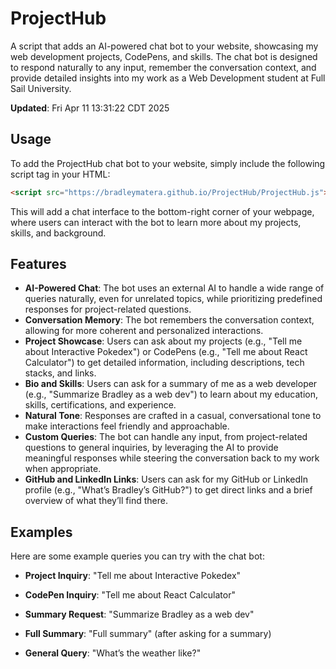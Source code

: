 # ProjectHub

A script that adds an AI-powered chat bot to your website, showcasing my web development projects, CodePens, and skills. The chat bot is designed to respond naturally to any input, remember the conversation context, and provide detailed insights into my work as a Web Development student at Full Sail University.

**Updated**: Fri Apr 11 13:31:22 CDT 2025

## Usage

To add the ProjectHub chat bot to your website, simply include the following script tag in your HTML:

```html
<script src="https://bradleymatera.github.io/ProjectHub/ProjectHub.js"></script>
```

This will add a chat interface to the bottom-right corner of your webpage, where users can interact with the bot to learn more about my projects, skills, and background.

## Features

- **AI-Powered Chat**: The bot uses an external AI to handle a wide range of queries naturally, even for unrelated topics, while prioritizing predefined responses for project-related questions.
- **Conversation Memory**: The bot remembers the conversation context, allowing for more coherent and personalized interactions.
- **Project Showcase**: Users can ask about my projects (e.g., "Tell me about Interactive Pokedex") or CodePens (e.g., "Tell me about React Calculator") to get detailed information, including descriptions, tech stacks, and links.
- **Bio and Skills**: Users can ask for a summary of me as a web developer (e.g., "Summarize Bradley as a web dev") to learn about my education, skills, certifications, and experience.
- **Natural Tone**: Responses are crafted in a casual, conversational tone to make interactions feel friendly and approachable.
- **Custom Queries**: The bot can handle any input, from project-related questions to general inquiries, by leveraging the AI to provide meaningful responses while steering the conversation back to my work when appropriate.
- **GitHub and LinkedIn Links**: Users can ask for my GitHub or LinkedIn profile (e.g., "What’s Bradley’s GitHub?") to get direct links and a brief overview of what they’ll find there.

## Examples

Here are some example queries you can try with the chat bot:

- **Project Inquiry**: "Tell me about Interactive Pokedex"  

- **CodePen Inquiry**: "Tell me about React Calculator"  

- **Summary Request**: "Summarize Bradley as a web dev"  

- **Full Summary**: "Full summary" (after asking for a summary)  
  
- **General Query**: "What’s the weather like?"

